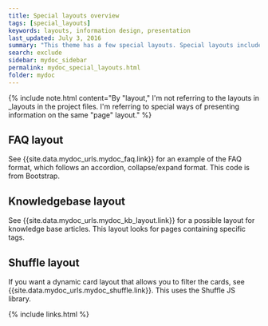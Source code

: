 ```yaml
---
title: Special layouts overview
tags: [special_layouts]
keywords: layouts, information design, presentation
last_updated: July 3, 2016
summary: "This theme has a few special layouts. Special layouts include the JS files they need directly in the page. The JavaScript for each special layout does not load by default for every page in the site."
search: exclude
sidebar: mydoc_sidebar
permalink: mydoc_special_layouts.html
folder: mydoc
---
```



{% include note.html content="By \"layout,\" I'm not referring to the layouts in \_layouts in the project files. I'm referring to special ways of presenting information on the same \"page\" layout." %}

## FAQ layout

See {{site.data.mydoc_urls.mydoc_faq.link}} for an example of the FAQ format, which follows an accordion, collapse/expand format. This code is from Bootstrap.

## Knowledgebase layout

See {{site.data.mydoc_urls.mydoc_kb_layout.link}} for a possible layout for knowledge base articles. This layout looks for pages containing specific tags.

## Shuffle layout

If you want a dynamic card layout that allows you to filter the cards, see {{site.data.mydoc_urls.mydoc_shuffle.link}}. This uses the Shuffle JS library.

{% include links.html %}
